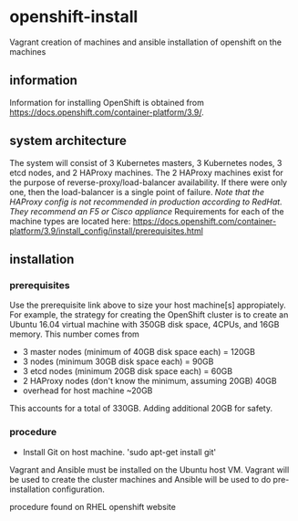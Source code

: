 # openshift-install
Vagrant creation of machines and ansible installation of openshift on the machines

## information
Information for installing OpenShift is obtained from https://docs.openshift.com/container-platform/3.9/.

## system architecture
The system will consist of 3 Kubernetes masters, 3 Kubernetes nodes, 3 etcd nodes, and 2 HAProxy machines. The 2 HAProxy machines exist for the purpose of reverse-proxy/load-balancer availability. If there were only one, then the load-balancer is a single point of failure. *Note that the HAProxy config is not recommended in production according to RedHat. They recommend an F5 or Cisco appliance* Requirements for each of the machine types are located here: https://docs.openshift.com/container-platform/3.9/install_config/install/prerequisites.html

## installation
### prerequisites
Use the prerequisite link above to size your host machine[s] appropiately. 
For example, the strategy for creating the OpenShift cluster is to create an Ubuntu 16.04 virtual machine with 350GB disk space, 4CPUs, and 16GB memory. This number comes from
* 3 master nodes (minimum of 40GB disk space each) = 120GB
* 3 nodes (minimum 30GB disk space each) = 90GB
* 3 etcd nodes (minimum 20GB disk space each) = 60GB 
* 2 HAProxy nodes (don't know the minimum, assuming 20GB) 40GB
* overhead for host machine ~20GB

This accounts for a total of 330GB. Adding additional 20GB for safety.



### procedure
* Install Git on host machine. 'sudo apt-get install git'

Vagrant and Ansible must be installed on the Ubuntu host VM. Vagrant will be used to create the cluster machines and Ansible will be used to do pre-installation configuration. 

procedure found on RHEL openshift website
